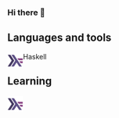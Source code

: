 ### Hi there 👋

<!--
**erikjny/erikjny** is a ✨ _special_ ✨ repository because its `README.md` (this file) appears on your GitHub profile.

Here are some ideas to get you started:

- 🔭 I’m currently working on ...
- 🌱 I’m currently learning ...
- 👯 I’m looking to collaborate on ...
- 🤔 I’m looking for help with ...
- 💬 Ask me about ...
- 📫 How to reach me: ...
- 😄 Pronouns: ...
- ⚡ Fun fact: ...
-->
## Languages and tools
Haskell
[<img align="left" height="32" width="32" src="https://github.com/erikjny/erikjny/blob/main/img/haskell-icon.svg" />][haskell]

## Learning
<img align="left" height="32" width="32" src="https://github.com/erikjny/erikjny/blob/main/img/haskell-icon.svg" />

[haskell]: https://github.com/erikjny/erikjny/blob/main/img/haskell-icon.svg
